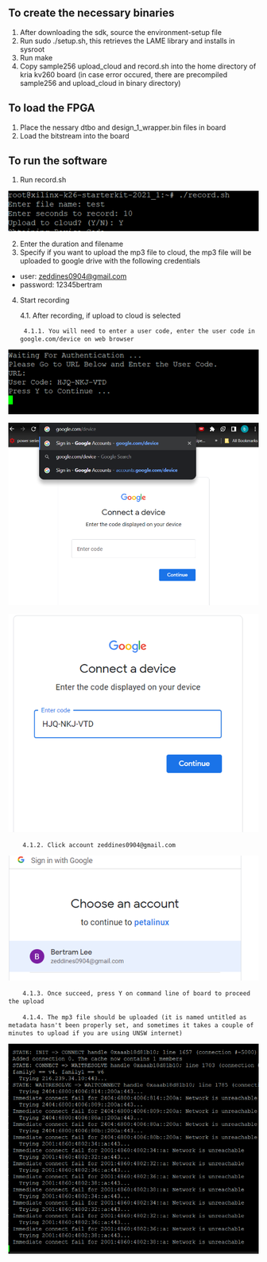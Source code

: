 ## To create the necessary binaries
1. After downloading the sdk, source the environment-setup file
2. Run sudo ./setup.sh, this retrieves the LAME library and installs in sysroot
3. Run make
4. Copy sample256 upload\_cloud and record.sh into the home directory of kria kv260 board
(in case error occured, there are precompiled sample256 and upload\_cloud in binary directory)

## To load the FPGA
1. Place the nessary dtbo and design\_1\_wrapper.bin files in board
2. Load the bitstream into the board

## To run the software
1. Run record.sh

![run record.sh](img/record.png)

2. Enter the duration and filename
3. Specify if you want to upload the mp3 file to cloud, the mp3 file will be uploaded to google drive with the following credentials
- user: zeddines0904@gmail.com
- password: 12345bertram
4. Start recording

	4.1. After recording, if upload to cloud is selected 

		4.1.1. You will need to enter a user code, enter the user code in google.com/device on web browser

![get user code](img/enter_code.png)

![go to device\_url](img/device_url.png)

![enter user code](img/code_url.png)

		4.1.2. Click account zeddines0904@gmail.com

![choose account](img/choose_ac.png)

		4.1.3. Once succeed, press Y on command line of board to proceed the upload

		4.1.4. The mp3 file should be uploaded (it is named untitled as metadata hasn't been properly set, and sometimes it takes a couple of minutes to upload if you are using UNSW internet)

![waiting for connection](img/wait_connection.png)


